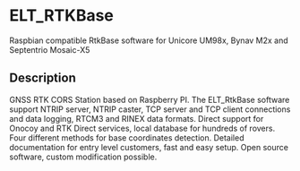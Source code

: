 # ELT_RTKBase
Raspbian compatible RtkBase software for Unicore UM98x, Bynav M2x and Septentrio Mosaic-X5

## Description

GNSS RTK CORS Station based on Raspberry PI. The ELT_RtkBase software support
NTRIP server, NTRIP caster, TCP server and TCP client connections and data
logging, RTCM3 and RINEX data formats. Direct support for Onocoy and RTK Direct
services, local database for hundreds of rovers. Four different methods
for base coordinates detection. Detailed documentation for entry level
customers, fast and easy setup. Open source software, custom modification
possible.